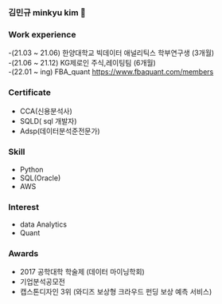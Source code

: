 ### 김민규 minkyu kim 👋

<!--
**kim-min-kyuu/kim-min-kyuu** is a ✨ _special_ ✨ repository because its `README.md` (this file) appears on your GitHub profile.

Here are some ideas to get you started:

🔭 I’m currently working on ...
- 🌱 I’m currently learning ...
- 👯 I’m looking to collaborate on ...
- 🤔 I’m looking for help with ...
- 💬 Ask me about ...
- 📫 How to reach me: ...
- 😄 Pronouns: ...
- ⚡ Fun fact: ...
-->

### Work experience        
-(21.03 ~ 21.06) 한양대학교 빅데이터 애널리틱스 학부연구생 (3개월)    
-(21.06 ~ 21.12) KG제로인 주식,레이팅팀 (6개월)    
-(22.01 ~ ing) FBA_quant  https://www.fbaquant.com/members    

### Certificate         
- CCA(신용분석사)    
- SQLD( sql 개발자)     
- Adsp(데이터분석준전문가)    

### Skill         
- Python    
- SQL(Oracle)    
- AWS    

### Interest     
- data Analytics        
- Quant     

### Awards     
- 2017 공학대학 학술제 (데이터 마이닝학회)     
- 기업분석공모전     
- 캡스톤디자인 3위 (와디즈 보상형 크라우드 펀딩 보상 예측 서비스)     

